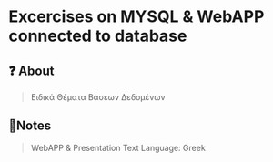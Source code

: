 # Excercises on MYSQL & WebAPP connected to database 

## ❓ About
>Ειδικά Θέματα Βάσεων Δεδομένων

## 📝Notes
>WebAPP & Presentation Text Language: Greek
